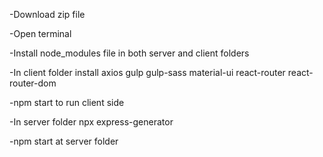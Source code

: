 -Download zip file 

-Open terminal 

-Install node_modules file in both server and client folders

-In client folder install axios gulp gulp-sass material-ui react-router react-router-dom  

-npm start to run client side 

-In server folder npx express-generator

-npm start at server folder 
